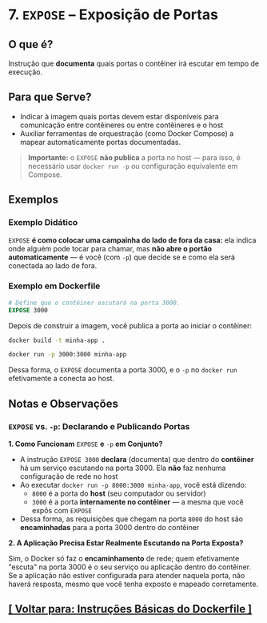 # 7. `EXPOSE` – Exposição de Portas

## O que é?

Instrução que **documenta** quais portas o contêiner irá escutar em tempo de execução.

## Para que Serve?

- Indicar à imagem quais portas devem estar disponíveis para comunicação entre contêineres ou entre contêineres e o host
- Auxiliar ferramentas de orquestração (como Docker Compose) a mapear automaticamente portas documentadas.

> **Importante:** o `EXPOSE` **não publica** a porta no host — para isso, é necessário usar `docker run -p` ou configuração equivalente em Compose.

## Exemplos

### Exemplo Didático

`EXPOSE` **é como colocar uma campainha do lado de fora da casa:** ela indica onde alguém pode tocar para chamar, mas **não abre o portão automaticamente** — é você (com `-p`) que decide se e como ela será conectada ao lado de fora.

### Exemplo em Dockerfile

```dockerfile
# Define que o contêiner escutará na porta 3000.
EXPOSE 3000
```

Depois de construir a imagem, você publica a porta ao iniciar o contêiner:

```bash
docker build -t minha-app .
```

```bash
docker run -p 3000:3000 minha-app
```

Dessa forma, o `EXPOSE` documenta a porta 3000, e o `-p` no `docker run` efetivamente a conecta ao host.

## Notas e Observações

### `EXPOSE` vs. `-p`: Declarando e Publicando Portas

**1. Como Funcionam** `EXPOSE` **e** `-p` **em Conjunto?**

- A instrução `EXPOSE 3000` **declara** (documenta) que dentro do **contêiner** há um serviço escutando na porta 3000. Ela **não** faz nenhuma configuração de rede no host
- Ao executar `docker run -p 8000:3000 minha-app`, você está dizendo:
    + `8000` é a porta do **host** (seu computador ou servidor)
    + `3000` é a porta **internamente no contêiner** — a mesma que você expôs com `EXPOSE`
- Dessa forma, as requisições que chegam na porta `8000` do host são **encaminhadas** para a porta 3000 dentro do contêiner

**2. A Aplicação Precisa Estar Realmente Escutando na Porta Exposta?**

Sim, o Docker só faz o **encaminhamento** de rede; quem efetivamente "escuta" na porta 3000 é o seu serviço ou aplicação dentro do contêiner. Se a aplicação não estiver configurada para atender naquela porta, não haverá resposta, mesmo que você tenha exposto e mapeado corretamente.

## [[ Voltar para: Instruções Básicas do Dockerfile ]](./instrucoes-basicas-dockerfile.md#expose)